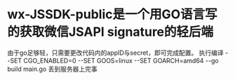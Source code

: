 # wx-JSSDK-public是一个用GO语言写的获取微信JSAPI signature的轻后端
由于go足够轻，只需要更改代码内的appID与secret，即可完成配置。
执行编译
--SET CGO_ENABLED=0
--SET GOOS=linux 
--SET GOARCH=amd64
--go build main.go
丢到服务器上完事
